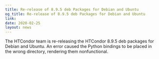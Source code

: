 ```yaml
---
title: Re-release of 8.9.5 deb Packages for Debian and Ubuntu
og_title: Re-release of 8.9.5 deb Packages for Debian and Ubuntu
link: 
date: 2020-02-25
layout: news
---
```


The HTCondor team is re-releasing the HTCondor 8.9.5 deb packages for Debian and Ubuntu.  An error caused the Python bindings to be placed in the wrong directory, rendering them nonfunctional. 
